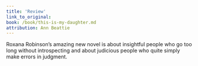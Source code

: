 ```yaml
---
title: 'Review'
link_to_original:
book: /book/this-is-my-daughter.md
attribution: Ann Beattie
---
```

Roxana Robinson’s amazing new novel is about insightful people who go too long without introspecting and about judicious people who quite simply make errors in judgment.

